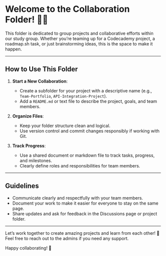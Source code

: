# Welcome to the Collaboration Folder! 🤝✨

This folder is dedicated to group projects and collaborative efforts within our study group. Whether you’re teaming up for a Codecademy project, a roadmap.sh task, or just brainstorming ideas, this is the space to make it happen.

---

## How to Use This Folder

1. **Start a New Collaboration**:  
   - Create a subfolder for your project with a descriptive name (e.g., `Team-Portfolio`, `API-Integration-Project`).
   - Add a `README.md` or text file to describe the project, goals, and team members.

2. **Organize Files**:  
   - Keep your folder structure clean and logical.
   - Use version control and commit changes responsibly if working with Git.

3. **Track Progress**:  
   - Use a shared document or markdown file to track tasks, progress, and milestones.
   - Clearly define roles and responsibilities for team members.

---

## Guidelines

- Communicate clearly and respectfully with your team members.
- Document your work to make it easier for everyone to stay on the same page.
- Share updates and ask for feedback in the Discussions page or project folder.

---

Let’s work together to create amazing projects and learn from each other! 🌟  
Feel free to reach out to the admins if you need any support.

Happy collaborating! 🚀
